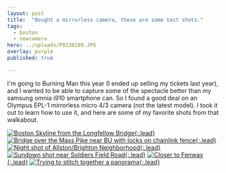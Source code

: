 ```yaml
---
layout: post
title:  "Bought a mirrorless camera, these are some test shots."
tags:
  - boston
  - newcamera
hero: ../uploads/P8130109.JPG
overlay: purple
published: true

---
```


I'm going to Burning Man this year (I ended up selling my tickets last year), and I wanted to be able to capture some of the spectacle better than my samsung omnia i910 smartphone can. So I found a good deal on an Olympus EPL-1 mirrorless micro 4/3 camera (not the latest model). I took it out to learn how to use it, and here are some of my favorite shots from that walkabout.

[![Boston Skyline from the Longfellow Bridge](../uploads/P8130109.JPG){:.lead}](../uploads/P8130109.JPG)
[![Bridge over the Mass Pike near BU with locks on chainlink fence](../uploads/P8130115.JPG){:.lead}](../uploads/P8130115.JPG)
[![Night shot of Allston/Brighton Neighborhood](../uploads/P8130119.JPG){:.lead}](../uploads/P8130119.JPG)
[![Sundown shot near Soldiers Field Road](../uploads/P8140189-raw-edit.jpg){:.lead}](../uploads/P8140189-raw-edit.jpg)
[![Closer to Fenway](../uploads/P8210274.jpg){:.lead}](../uploads/P8210274.jpg)
[![Trying to stitch together a panorama](../uploads/Sample01.jpg){:.lead}](../uploads/Sample01.jpg)
